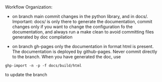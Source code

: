 Workflow Organization:

- on branch main commit changes in the python library, and in docs/. Important: docs/ is only there to generate the documentation, commit changes only if you want to change the configuration fo the documentation, and always run a make clean to avoid committing files generated by doc compilation

- on branch gh-pages only the documentation in format html is present. The documentation is deployed by github-pages. Never commit directly to the branch.
When you have generated the doc, use
```
ghp-import -n -p -f docs/build/html
```
to update the branch
